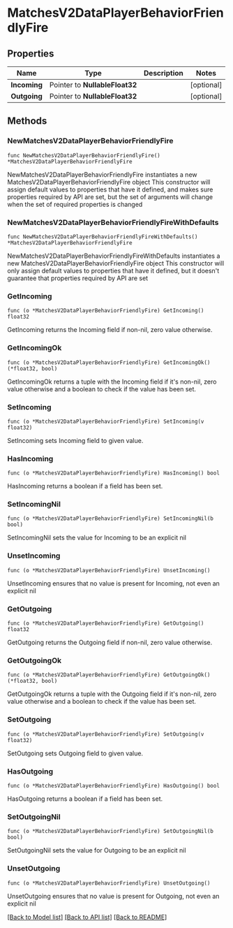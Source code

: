 # MatchesV2DataPlayerBehaviorFriendlyFire

## Properties

Name | Type | Description | Notes
------------ | ------------- | ------------- | -------------
**Incoming** | Pointer to **NullableFloat32** |  | [optional] 
**Outgoing** | Pointer to **NullableFloat32** |  | [optional] 

## Methods

### NewMatchesV2DataPlayerBehaviorFriendlyFire

`func NewMatchesV2DataPlayerBehaviorFriendlyFire() *MatchesV2DataPlayerBehaviorFriendlyFire`

NewMatchesV2DataPlayerBehaviorFriendlyFire instantiates a new MatchesV2DataPlayerBehaviorFriendlyFire object
This constructor will assign default values to properties that have it defined,
and makes sure properties required by API are set, but the set of arguments
will change when the set of required properties is changed

### NewMatchesV2DataPlayerBehaviorFriendlyFireWithDefaults

`func NewMatchesV2DataPlayerBehaviorFriendlyFireWithDefaults() *MatchesV2DataPlayerBehaviorFriendlyFire`

NewMatchesV2DataPlayerBehaviorFriendlyFireWithDefaults instantiates a new MatchesV2DataPlayerBehaviorFriendlyFire object
This constructor will only assign default values to properties that have it defined,
but it doesn't guarantee that properties required by API are set

### GetIncoming

`func (o *MatchesV2DataPlayerBehaviorFriendlyFire) GetIncoming() float32`

GetIncoming returns the Incoming field if non-nil, zero value otherwise.

### GetIncomingOk

`func (o *MatchesV2DataPlayerBehaviorFriendlyFire) GetIncomingOk() (*float32, bool)`

GetIncomingOk returns a tuple with the Incoming field if it's non-nil, zero value otherwise
and a boolean to check if the value has been set.

### SetIncoming

`func (o *MatchesV2DataPlayerBehaviorFriendlyFire) SetIncoming(v float32)`

SetIncoming sets Incoming field to given value.

### HasIncoming

`func (o *MatchesV2DataPlayerBehaviorFriendlyFire) HasIncoming() bool`

HasIncoming returns a boolean if a field has been set.

### SetIncomingNil

`func (o *MatchesV2DataPlayerBehaviorFriendlyFire) SetIncomingNil(b bool)`

 SetIncomingNil sets the value for Incoming to be an explicit nil

### UnsetIncoming
`func (o *MatchesV2DataPlayerBehaviorFriendlyFire) UnsetIncoming()`

UnsetIncoming ensures that no value is present for Incoming, not even an explicit nil
### GetOutgoing

`func (o *MatchesV2DataPlayerBehaviorFriendlyFire) GetOutgoing() float32`

GetOutgoing returns the Outgoing field if non-nil, zero value otherwise.

### GetOutgoingOk

`func (o *MatchesV2DataPlayerBehaviorFriendlyFire) GetOutgoingOk() (*float32, bool)`

GetOutgoingOk returns a tuple with the Outgoing field if it's non-nil, zero value otherwise
and a boolean to check if the value has been set.

### SetOutgoing

`func (o *MatchesV2DataPlayerBehaviorFriendlyFire) SetOutgoing(v float32)`

SetOutgoing sets Outgoing field to given value.

### HasOutgoing

`func (o *MatchesV2DataPlayerBehaviorFriendlyFire) HasOutgoing() bool`

HasOutgoing returns a boolean if a field has been set.

### SetOutgoingNil

`func (o *MatchesV2DataPlayerBehaviorFriendlyFire) SetOutgoingNil(b bool)`

 SetOutgoingNil sets the value for Outgoing to be an explicit nil

### UnsetOutgoing
`func (o *MatchesV2DataPlayerBehaviorFriendlyFire) UnsetOutgoing()`

UnsetOutgoing ensures that no value is present for Outgoing, not even an explicit nil

[[Back to Model list]](../README.md#documentation-for-models) [[Back to API list]](../README.md#documentation-for-api-endpoints) [[Back to README]](../README.md)


